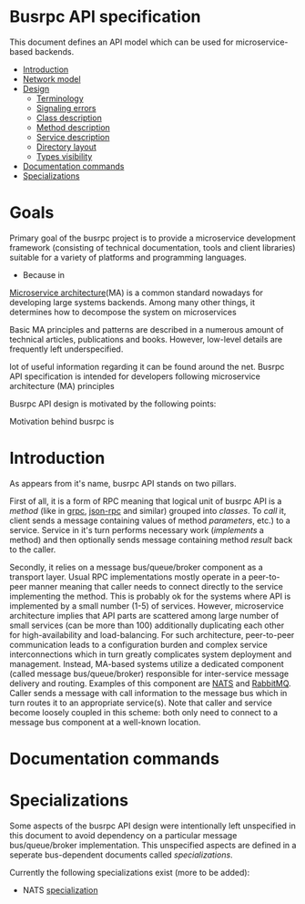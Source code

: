 # Busrpc API specification

This document defines an API model which can be used for microservice-based backends.

* [Introduction](#introduction)
* [Network model](#network-model)
* [Design](#design)
  * [Terminology](#terminology)
  * [Signaling errors](#signaling-errors)
  * [Class description](#class-description)
  * [Method description](#method-description)
  * [Service description](#service-description)
  * [Directory layout](#directory-layout)
  * [Types visibility](#types-visibility)
* [Documentation commands](#documentation-commands)
* [Specializations](#specializations)

# Goals

Primary goal of the busrpc project is to provide a microservice development framework (consisting of technical documentation, tools and client libraries) suitable for a variety of platforms and programming languages.
* Because in 


[Microservice architecture](https://en.wikipedia.org/wiki/Microservices)(MA) is a common standard nowadays for developing large systems backends. Among many other things, it determines how to decompose the system on microservices 

 Basic MA principles and patterns are described in a numerous amount of technical articles, publications and books. However, low-level details are frequently left underspecified.



lot of useful information regarding it can be found around the net.
Busrpc API specification is intended for developers following microservice architecture (MA) principles 

Busrpc API design is motivated by the following points:

Motivation behind busrpc is 


# Introduction

As appears from it's name, busrpc API stands on two pillars.

First of all, it is a form of RPC meaning that logical unit of busrpc API is a *method* (like in [grpc](https://grpc.io/), [json-rpc](https://www.jsonrpc.org/) and similar) grouped into *classes*. To *call* it, client sends a message containing values of method *parameters*, etc.) to a service. Service in it's turn performs necessary work (*implements* a method) and then optionally sends message containing method *result* back to the caller.

Secondly, it relies on a message bus/queue/broker component as a transport layer. Usual RPC implementations mostly operate in a peer-to-peer manner meaning that caller needs to connect directly to the service implementing the method. This is probably ok for the systems where API is implemented by a small number (1-5) of services. However, microservice architecture implies that API parts are scattered among large number of small services (can be more than 100) additionally duplicating each other for high-availability and load-balancing. For such architecture, peer-to-peer communication leads to a configuration burden and complex service interconnections which in turn greatly complicates system deployment and management. Instead, MA-based systems utilize a dedicated component (called message bus/queue/broker) responsible for inter-service message delivery and routing. Examples of this component are [NATS](https://nats.io/) and [RabbitMQ](https://rabbitmq.com/). Caller sends a message with call information to the message bus which in turn routes it to an appropriate service(s). Note that caller and service become loosely coupled in this scheme: both only need to connect to a message bus component at a well-known location.

# Documentation commands

# Specializations

Some aspects of the busrpc API design were intentionally left unspecified in this document to avoid dependency on a particular message bus/queue/broker implementation. This unspecified aspects are defined in a seperate bus-dependent documents called *specializations*.

Currently the following specializations exist (more to be added):
* NATS [specialization](./docs/specializations/nats-busrpc.md)
